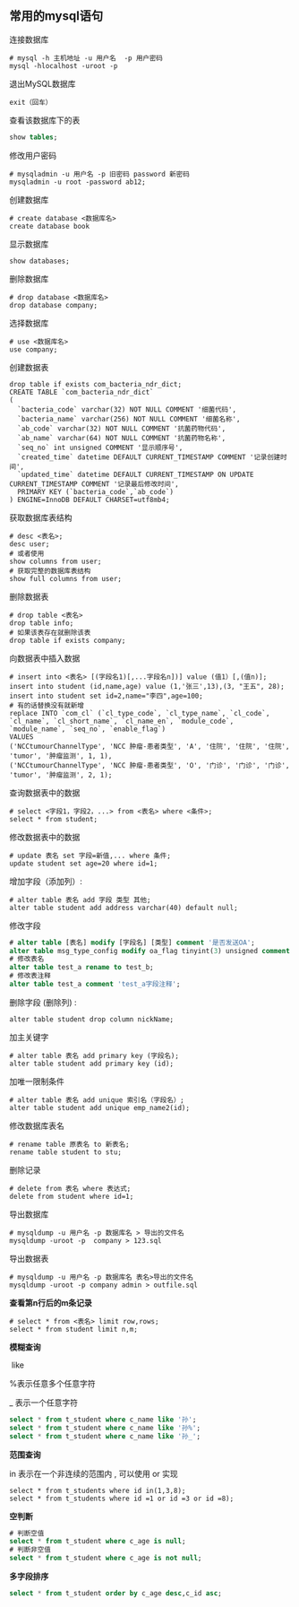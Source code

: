 ## 常用的mysql语句

连接数据库

```mysql
# mysql -h 主机地址 -u 用户名  -p 用户密码	
mysql -hlocalhost -uroot -p
```

退出MySQL数据库

```mysql
exit（回车）
```
查看该数据库下的表

```sql
show tables;
```

修改用户密码

```mysql
# mysqladmin -u 用户名 -p 旧密码 password 新密码
mysqladmin -u root -password ab12;
```

创建数据库

```mysql
# create database <数据库名>
create database book
```

显示数据库

```mysql
show databases;
```

删除数据库

```mysql
# drop database <数据库名>
drop database company;
```

选择数据库

```mysql
# use <数据库名>
use company;
```

创建数据表

```mysql
drop table if exists com_bacteria_ndr_dict;
CREATE TABLE `com_bacteria_ndr_dict`
(
  `bacteria_code` varchar(32) NOT NULL COMMENT '细菌代码',
  `bacteria_name` varchar(256) NOT NULL COMMENT '细菌名称',
  `ab_code` varchar(32) NOT NULL COMMENT '抗菌药物代码',
  `ab_name` varchar(64) NOT NULL COMMENT '抗菌药物名称',
  `seq_no` int unsigned COMMENT '显示顺序号',
  `created_time` datetime DEFAULT CURRENT_TIMESTAMP COMMENT '记录创建时间',
  `updated_time` datetime DEFAULT CURRENT_TIMESTAMP ON UPDATE CURRENT_TIMESTAMP COMMENT '记录最后修改时间',
  PRIMARY KEY (`bacteria_code`,`ab_code`)
) ENGINE=InnoDB DEFAULT CHARSET=utf8mb4;
```

获取数据库表结构

```mysql
# desc <表名>;
desc user;
# 或者使用
show columns from user;
# 获取完整的数据库表结构
show full columns from user;
```

删除数据表

```mysql
# drop table <表名>	
drop table info;
# 如果该表存在就删除该表
drop table if exists company;
```

向数据表中插入数据

```mysql
# insert into <表名> [(字段名1)[,...字段名n])] value (值1）[,(值n)];
insert into student (id,name,age) value (1,'张三',13),(3, "王五", 28);
insert into student set id=2,name="李四",age=100;
# 有的话替换没有就新增
replace INTO `com_cl` (`cl_type_code`, `cl_type_name`, `cl_code`, `cl_name`, `cl_short_name`, `cl_name_en`, `module_code`, `module_name`, `seq_no`, `enable_flag`) 
VALUES 
('NCCtumourChannelType', 'NCC 肿瘤-患者类型', 'A', '住院', '住院', '住院', 'tumor', '肿瘤监测', 1, 1),
('NCCtumourChannelType', 'NCC 肿瘤-患者类型', 'O', '门诊', '门诊', '门诊', 'tumor', '肿瘤监测', 2, 1);
```

查询数据表中的数据

```mysql
# select <字段1，字段2，...> from <表名> where <条件>; 	
select * from student;
```

修改数据表中的数据

```mysql
# update 表名 set 字段=新值,... where 条件;	
update student set age=20 where id=1;
```

增加字段（添加列）:

```mysql
# alter table 表名 add 字段 类型 其他;	
alter table student add address varchar(40) default null;
```

修改字段

```sql
# alter table [表名] modify [字段名] [类型] comment '是否发送OA';
alter table msg_type_config modify oa_flag tinyint(3) unsigned comment '是否发送OA';
# 修改表名
alter table test_a rename to test_b;
# 修改表注释
alter table test_a comment 'test_a字段注释';
```

删除字段  (删除列) :

```mysql
alter table student drop column nickName;
```

加主关键字

```mysql
# alter table 表名 add primary key (字段名);	
alter table student add primary key (id);
```

加唯一限制条件

```mysql
# alter table 表名 add unique 索引名（字段名）;	
alter table student add unique emp_name2(id);
```

修改数据库表名

```mysql
# rename table 原表名 to 新表名;
rename table student to stu;
```

删除记录

```mysql
# delete from 表名 where 表达式;
delete from student where id=1;
```

导出数据库

```mysql
# mysqldump -u 用户名 -p 数据库名 > 导出的文件名
mysqldump -uroot -p  company > 123.sql
```

导出数据表

```mysql
# mysqldump -u 用户名 -p 数据库名 表名>导出的文件名
mysqldump -uroot -p company admin > outfile.sql
```

**查看第n行后的m条记录**

```mysql
# select * from <表名> limit row,rows;
select * from student limit n,m;
```

**模糊查询**

​	like

   %表示任意多个任意字符

   _ 表示一个任意字符

```sql
select * from t_student where c_name like '孙';
select * from t_student where c_name like '孙%';
select * from t_student where c_name like '孙_';
```

**范围查询**

in 表示在一个非连续的范围内 , 可以使用 or 实现

```
select * from t_students where id in(1,3,8);
select * from t_students where id =1 or id =3 or id =8);
```

**空判断**

```sql
# 判断空值
select * from t_student where c_age is null;
# 判断非空值
select * from t_student where c_age is not null;
```

**多字段排序**

```sql
select * from t_student order by c_age desc,c_id asc;
```

